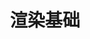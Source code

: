 ---
layout: posts_by_category
categories: rendering
title: 渲染基础
permalink: /category/graphics/rendering
---